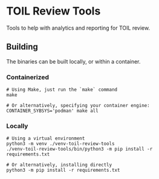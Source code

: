 # TOIL Review Tools

Tools to help with analytics and reporting for TOIL review.

## Building

The binaries can be built locally, or within a container.

### Containerized

```shell
# Using Make, just run the `make` command
make

# Or alternatively, specifying your container engine:
CONTAINER_SYBSYS='podman' make all
```

### Locally

```shell
# Using a virtual environment
python3 -m venv ./venv-toil-review-tools
./venv-toil-review-tools/bin/python3 -m pip install -r requirements.txt

# Or alternatively, installing directly
python3 -m pip install -r requirements.txt
```
